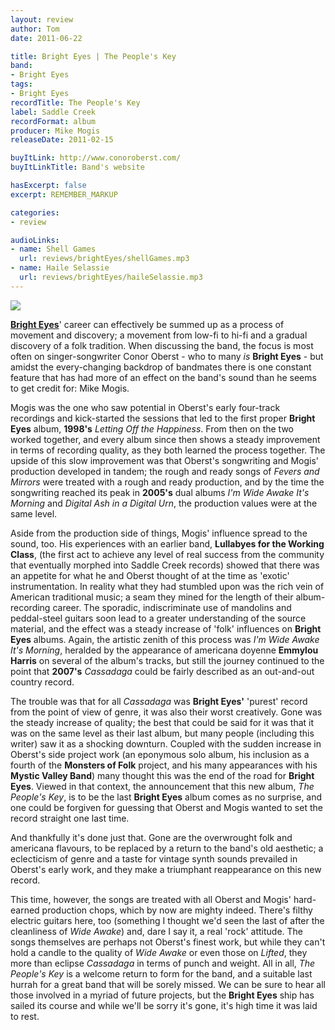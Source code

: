 ```yaml
---
layout: review
author: Tom
date: 2011-06-22

title: Bright Eyes | The People's Key
band:
- Bright Eyes
tags:
- Bright Eyes
recordTitle: The People's Key
label: Saddle Creek
recordFormat: album
producer: Mike Mogis
releaseDate: 2011-02-15

buyItLink: http://www.conoroberst.com/
buyItLinkTitle: Band's website

hasExcerpt: false
excerpt: REMEMBER_MARKUP

categories:
- review

audioLinks:
- name: Shell Games
  url: reviews/brightEyes/shellGames.mp3
- name: Haile Selassie
  url: reviews/brightEyes/haileSelassie.mp3
---
```


![](http://eatenbymonsters.files.wordpress.com/2011/02/bright_eyes_the_peoples_key_album_cover_art_high_resolution.jpg?w=300)

[**Bright Eyes**](http://www.conoroberst.com/)' career can effectively be summed up as a process of movement and discovery; a movement from low-fi to hi-fi and a gradual discovery of a folk tradition. When discussing the band, the focus is most often on singer-songwriter Conor Oberst - who to many _is_ **Bright Eyes** - but amidst the every-changing backdrop of bandmates there is one constant feature that has had more of an effect on the band's sound than he seems to get credit for: Mike Mogis.

Mogis was the one who saw potential in Oberst's early four-track recordings and kick-started the sessions that led to the first proper **Bright Eyes** album, **1998's** _Letting Off the Happiness_. From then on the two worked together, and every album since then shows a steady improvement in terms of recording quality, as they both learned the process together. The upside of this slow improvement was that Oberst's songwriting and Mogis' production developed in tandem; the rough and ready songs of _Fevers and Mirrors_ were treated with a rough and ready production, and by the time the songwriting reached its peak in **2005's** dual albums _I'm Wide Awake It's Morning_ and _Digital Ash in a Digital Urn_, the production values were at the same level.

Aside from the production side of things, Mogis' influence spread to the sound, too. His experiences with an earlier band, **Lullabyes for the Working Class**, (the first act to achieve any level of real success from the community that eventually morphed into Saddle Creek records) showed that there was an appetite for what he and Oberst thought of at the time as 'exotic' instrumentation. In reality what they had stumbled upon was the rich vein of American traditional music; a seam they mined for the length of their album-recording career. The sporadic, indiscriminate use of mandolins and peddal-steel guitars soon lead to a greater understanding of the source material, and the effect was a steady increase of 'folk' influences on **Bright Eyes** albums. Again, the artistic zenith of this process was _I'm Wide Awake It's Morning_, heralded by the appearance of americana doyenne **Emmylou Harris** on several of the album's tracks, but still the journey continued to the point that **2007's** _Cassadaga_ could be fairly described as an out-and-out country record.

The trouble was that for all _Cassadaga_ was **Bright Eyes'** 'purest' record from the point of view of genre, it was also their worst creatively. Gone was the steady increase of quality; the best that could be said for it was that it was on the same level as their last album, but many people (including this writer) saw it as a shocking downturn. Coupled with the sudden increase in Oberst's side project work (an eponymous solo album, his inclusion as a fourth of the **Monsters of Folk** project, and his many appearances with his **Mystic Valley Band**) many thought this was the end of the road for **Bright Eyes**. Viewed in that context, the announcement that this new album, _The People's Key_, is to be the last **Bright Eyes** album comes as no surprise, and one could be forgiven for guessing that Oberst and Mogis wanted to set the record straight one last time.

And thankfully it's done just that. Gone are the overwrought folk and americana flavours, to be replaced by a return to the band's old aesthetic; a eclecticism of genre and a taste for vintage synth sounds prevailed in Oberst's early work, and they make a triumphant reappearance on this new record.

This time, however, the songs are treated with all Oberst and Mogis' hard-earned production chops, which by now are mighty indeed. There's filthy electric guitars here, too (something I thought we'd seen the last of after the cleanliness of _Wide Awake_) and, dare I say it, a real 'rock' attitude. The songs themselves are perhaps not Oberst's finest work, but while they can't hold a candle to the quality of _Wide Awake_ or even those on _Lifted_, they more than eclipse _Cassadaga_ in terms of punch and weight. All in all, _The People's Key_ is a welcome return to form for the band, and a suitable last hurrah for a great band that will be sorely missed. We can be sure to hear all those involved in a myriad of future projects, but the **Bright Eyes** ship has sailed its course and while we'll be sorry it's gone, it's high time it was laid to rest.